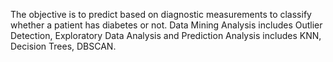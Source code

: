 The objective is to predict based on diagnostic measurements to classify whether a patient has diabetes or not.
Data Mining Analysis includes Outlier Detection, Exploratory Data Analysis and Prediction Analysis includes KNN, Decision Trees, DBSCAN.
